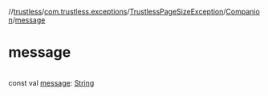 //[trustless](../../../../index.md)/[com.trustless.exceptions](../../index.md)/[TrustlessPageSizeException](../index.md)/[Companion](index.md)/[message](message.md)

# message

\
const val [message](message.md): [String](https://kotlinlang.org/api/latest/jvm/stdlib/kotlin/-string/index.html)
